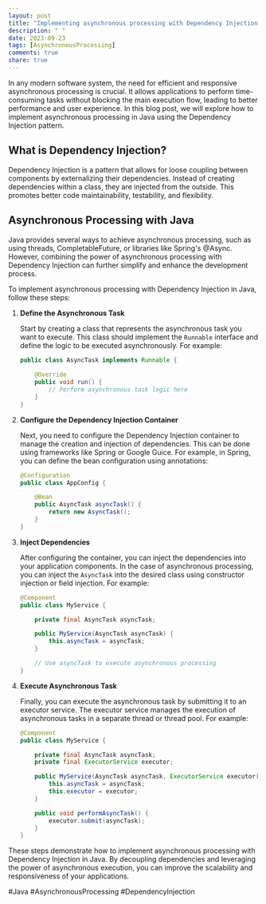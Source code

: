 ```yaml
---
layout: post
title: "Implementing asynchronous processing with Dependency Injection in Java."
description: " "
date: 2023-09-23
tags: [AsynchronousProcessing]
comments: true
share: true
---
```


In any modern software system, the need for efficient and responsive asynchronous processing is crucial. It allows applications to perform time-consuming tasks without blocking the main execution flow, leading to better performance and user experience. In this blog post, we will explore how to implement asynchronous processing in Java using the Dependency Injection pattern.

## What is Dependency Injection?

Dependency Injection is a pattern that allows for loose coupling between components by externalizing their dependencies. Instead of creating dependencies within a class, they are injected from the outside. This promotes better code maintainability, testability, and flexibility.

## Asynchronous Processing with Java

Java provides several ways to achieve asynchronous processing, such as using threads, CompletableFuture, or libraries like Spring's @Async. However, combining the power of asynchronous processing with Dependency Injection can further simplify and enhance the development process.

To implement asynchronous processing with Dependency Injection in Java, follow these steps:

1. **Define the Asynchronous Task**

    Start by creating a class that represents the asynchronous task you want to execute. This class should implement the `Runnable` interface and define the logic to be executed asynchronously. For example:

    ```java
    public class AsyncTask implements Runnable {
        
        @Override
        public void run() {
            // Perform asynchronous task logic here
        }
    }
    ```

2. **Configure the Dependency Injection Container**

    Next, you need to configure the Dependency Injection container to manage the creation and injection of dependencies. This can be done using frameworks like Spring or Google Guice. For example, in Spring, you can define the bean configuration using annotations:

    ```java
    @Configuration
    public class AppConfig {

        @Bean
        public AsyncTask asyncTask() {
            return new AsyncTask();
        }
    }
    ```

3. **Inject Dependencies**

    After configuring the container, you can inject the dependencies into your application components. In the case of asynchronous processing, you can inject the `AsyncTask` into the desired class using constructor injection or field injection. For example:

    ```java
    @Component
    public class MyService {

        private final AsyncTask asyncTask;

        public MyService(AsyncTask asyncTask) {
            this.asyncTask = asyncTask;
        }

        // Use asyncTask to execute asynchronous processing
    }
    ```

4. **Execute Asynchronous Task**

    Finally, you can execute the asynchronous task by submitting it to an executor service. The executor service manages the execution of asynchronous tasks in a separate thread or thread pool. For example:

    ```java
    @Component
    public class MyService {

        private final AsyncTask asyncTask;
        private final ExecutorService executor;

        public MyService(AsyncTask asyncTask, ExecutorService executor) {
            this.asyncTask = asyncTask;
            this.executor = executor;
        }

        public void performAsyncTask() {
            executor.submit(asyncTask);
        }
    }
    ```

These steps demonstrate how to implement asynchronous processing with Dependency Injection in Java. By decoupling dependencies and leveraging the power of asynchronous execution, you can improve the scalability and responsiveness of your applications.

#Java #AsynchronousProcessing #DependencyInjection